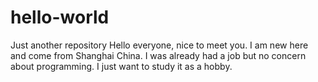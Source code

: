 # hello-world
Just another repository
Hello everyone, nice to meet you. I am new here and come from Shanghai China. I was already had a job but no concern about programming. I just want to study it as a hobby.
